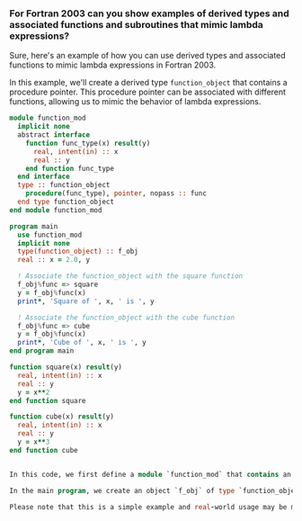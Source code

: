 ### For Fortran 2003 can you show examples of derived types and associated functions and subroutines that mimic lambda expressions?

Sure, here's an example of how you can use derived types and associated functions to mimic lambda expressions in Fortran 2003.

In this example, we'll create a derived type `function_object` that contains a procedure pointer. This procedure pointer can be associated with different functions, allowing us to mimic the behavior of lambda expressions.

```fortran
module function_mod
  implicit none
  abstract interface
    function func_type(x) result(y)
      real, intent(in) :: x
      real :: y
    end function func_type
  end interface
  type :: function_object
    procedure(func_type), pointer, nopass :: func
  end type function_object
end module function_mod

program main
  use function_mod
  implicit none
  type(function_object) :: f_obj
  real :: x = 2.0, y

  ! Associate the function_object with the square function
  f_obj%func => square
  y = f_obj%func(x)
  print*, 'Square of ', x, ' is ', y

  ! Associate the function_object with the cube function
  f_obj%func => cube
  y = f_obj%func(x)
  print*, 'Cube of ', x, ' is ', y
end program main

function square(x) result(y)
  real, intent(in) :: x
  real :: y
  y = x**2
end function square

function cube(x) result(y)
  real, intent(in) :: x
  real :: y
  y = x**3
end function cube


In this code, we first define a module `function_mod` that contains an abstract interface `func_type` and a derived type `function_object`. The derived type contains a procedure pointer `func` that is associated with the abstract interface.

In the main program, we create an object `f_obj` of type `function_object`. We can then associate the `func` procedure pointer with different functions (in this case, `square` and `cube`). This allows us to change the behavior of `f_obj%func` at runtime, similar to how a lambda expression works.

Please note that this is a simple example and real-world usage may be more complex. Always ensure that your code remains portable and maintainable when adding these features. Also, remember that not all Fortran compilers may support these features. Always check the documentation of your specific compiler for details.
```
